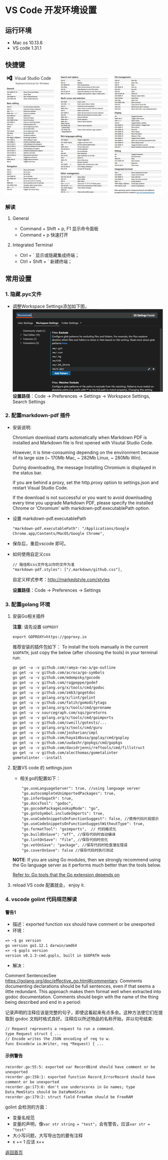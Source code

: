 # VS Code 开发环境设置

## 运行环境
* Mac os 10.13.6
* VS code 1.31.1

## 快捷键

![Image](images/vscode_keyword.jpg)

### 解读
1. General 
    * Command + Shift + p, F1  显示命令面板
    * Command + p 快速打开

2. Integrated Terminal
    * Ctrl + ` 显示或隐藏集成终端；
    * Ctrl + Shift + ` 新建终端；


## 常用设置
### 1. 隐藏.pyc文件
* 调整Workspace Settings添加如下图，
![Image](images/files_exclude.png)
__设置路径__：Code -> Preferences -> Settings -> Workspace Settings, Search Settings

### 2. 配置markdown-pdf 插件
* 安装说明:

    Chromium download starts automatically when Markdown PDF is installed and Markdown file is first opened with Visutal Studio Code.

    However, it is time-consuming depending on the environment because of its large size (~ 170Mb Mac, ~ 282Mb Linux, ~ 280Mb Win).

    During downloading, the message Installing Chromium is displayed in the status bar.

    If you are behind a proxy, set the http.proxy option to settings.json and restart Visual Studio Code.

    If the download is not successful or you want to avoid downloading every time you upgrade Markdown PDF, please specify the installed Chrome or 'Chromium' with markdown-pdf.executablePath option.
* 设置 markdown-pdf.executablePath
    ```
    "markdown-pdf.executablePath": "/Applications/Google Chrome.app/Contents/MacOS/Google Chrome",
    ```
* 保存后，重启vscode 即可。
* 如何使用自定义css
    ```
    // 路径和css文件名以你的文件为准
    "markdown-pdf.styles": ["/.markdown/github.css"],
    ```
    自定义样式参考：http://markedstyle.com/styles
    
    __设置路径__：Code -> Preferences -> Settings

### 3. 配置golang 环境

1. 安装Go相关插件

    __注意__: 请先设置 ```GOPROXY```

    ```
    export GOPROXY=https://goproxy.io
    ```

    推荐安装的插件包如下：
    To install the tools manually in the current ```$GOPATH```, just copy the below (after choosing the tools) in your terminal run:

    ```
    go get -u -v github.com/ramya-rao-a/go-outline
    go get -u -v github.com/acroca/go-symbols
    go get -u -v github.com/mdempsky/gocode
    go get -u -v github.com/rogpeppe/godef
    go get -u -v golang.org/x/tools/cmd/godoc
    go get -u -v github.com/zmb3/gogetdoc
    go get -u -v golang.org/x/lint/golint
    go get -u -v github.com/fatih/gomodifytags
    go get -u -v golang.org/x/tools/cmd/gorename
    go get -u -v sourcegraph.com/sqs/goreturns
    go get -u -v golang.org/x/tools/cmd/goimports
    go get -u -v github.com/cweill/gotests/...
    go get -u -v golang.org/x/tools/cmd/guru
    go get -u -v github.com/josharian/impl
    go get -u -v github.com/haya14busa/goplay/cmd/goplay
    go get -u -v github.com/uudashr/gopkgs/cmd/gopkgs
    go get -u -v github.com/davidrjenni/reftools/cmd/fillstruct
    go get -u -v github.com/alecthomas/gometalinter
    gometalinter --install
    ```


2. 配置VS code 的 settings.json

    * 相关go的配置如下：

    ```
        "go.useLanguageServer": true, //using language server
        "go.autocompleteUnimportedPackages": true,
        "go.inferGopath": true,
        "go.docsTool": "godoc",
        "go.gocodePackageLookupMode": "go",
        "go.gotoSymbol.includeImports": true,
        "go.useCodeSnippetsOnFunctionSuggest": false, //使用代码片段提示
        "go.useCodeSnippetsOnFunctionSuggestWithoutType": true,
        "go.formatTool": "goimports",  // 代码格式化
        "go.buildOnSave": "off", //保存代码时自动编译
        "go.lintOnSave": "file", //保存代码时优化
        "go.vetOnSave": "package", //保存代码时检查潜在错误
        "go.coverOnSave": false //保存代码时执行测试

    ```

    __NOTE__: If you are using Go modules, then we strongly recommend using the Go language server as it performs much better than the tools below.

    [Refer to: Go tools that the Go extension depends on](https://github.com/Microsoft/vscode-go/wiki/Go-tools-that-the-Go-extension-depends-on)


3. reload VS code 配置就会， enjoy it.



### 4. vscode golint 代码规范解读
#### 警告1
* 描述：exported function xxx should have comment or be unexported
* 环境：
```
=> ~$ go version
go version go1.12.1 darwin/amd64
=> ~$ gopls version
version v0.1.3-cmd.gopls, built in $GOPATH mode
```
* 解决：

Comment SentencesSee https://golang.org/doc/effective_go.html#commentary. Comments documenting declarations should be full sentences, even if that seems a little redundant. This approach makes them format well when extracted into godoc documentation. Comments should begin with the name of the thing being described and end in a period:

记录声明的注释应该是完整的句子，即使这看起来有点多余。这种方法使它们在提取到 godoc 文档时格式良好。注释应以所述物品的名称开始，并以句号结束:
```
// Request represents a request to run a command.
type Request struct { ...
// Encode writes the JSON encoding of req to w.
func Encode(w io.Writer, req *Request) { ...
```

#### 示例警告
```
recorder.go:55:5: exported var RecordBind should have comment or be unexported
recorder.go:158:1: exported function Record_ErrorRecord should have comment or be unexported
recorder.go:173:6: don't use underscores in Go names; type Data_MemStats should be DataMemStats
recorder.go:179:2: struct field FreeRam should be FreeRAM
```

golint 会检测的方面：
* 变量名规范
* 变量的声明，像```var str string = "test"```，会有警告，应该```var str = "test"```
* 大小写问题，大写导出包的要有注释
* x += 1 应该 x++

[返回首页](/index.html)
